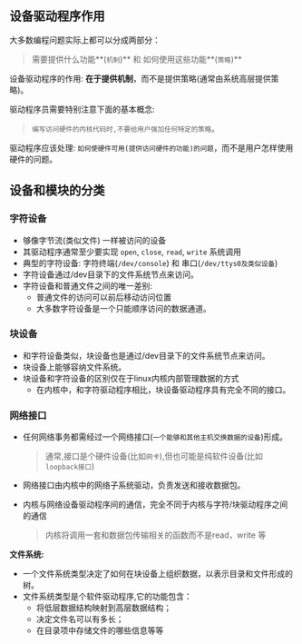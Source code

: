 ## 设备驱动程序作用

大多数编程问题实际上都可以分成两部分：

> 需要提供什么功能**(`机制`)**  和 如何使用这些功能**(`策略`)**

设备驱动程序的作用: **在于提供机制**，而不是提供策略(通常由系统高层提供策略)。

驱动程序员需要特别注意下面的基本概念:
>`编写访问硬件的内核代码时,不要给用户强加任何特定的策略`。

驱动程序应该处理: `如何使硬件可用(提供访问硬件的功能)的问题`，而不是用户怎样使用硬件的问题。


## 设备和模块的分类

### 字符设备

- 够像字节流(类似文件) 一样被访问的设备
- 其驱动程序通常至少要实现 `open`, `close`, `read`, `write` 系统调用
- 典型的字符设备: 字符终端(`/dev/console`) 和 串口(`/dev/ttys0及类似设备`)
- 字符设备通过/dev目录下的文件系统节点来访问。
- 字符设备和普通文件之间的唯一差别:
  - 普通文件的访问可以前后移动访问位置
  - 大多数字符设备是一个只能顺序访问的数据通道。

### 块设备

- 和字符设备类似，块设备也是通过/dev目录下的文件系统节点来访问。
- 块设备上能够容纳文件系统。
- 块设备和字符设备的区别仅在于linux内核内部管理数据的方式
  - 在内核中，和字符驱动程序相比，块设备驱动程序具有完全不同的接口。

### 网络接口

- 任何网络事务都需经过一个网络接口(`一个能够和其他主机交换数据的设备`)形成。
  
  > 通常,接口是个硬件设备(比如`网卡`),但也可能是纯软件设备(比如`loopback接口`)
  
- 网络接口由内核中的网络子系统驱动，负责发送和接收数据包。

- 内核与网络设备驱动程序间的通信，完全不同于内核与字符/块驱动程序之间的通信

  > 内核将调用一套和数据包传输相关的函数而不是read，write 等



**文件系统:**

- 一个文件系统类型决定了如何在块设备上组织数据，以表示目录和文件形成的树。
- 文件系统类型是个软件驱动程序,它的功能包含：
  - 将低层数据结构映射到高层数据结构；
  - 决定文件名可以有多长；
  - 在目录项中存储文件的哪些信息等等